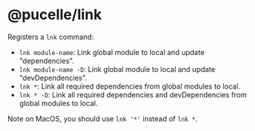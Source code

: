 # @pucelle/link


Registers a `lnk` command:

- `lnk module-name`: Link global module to local and update "dependencies".
- `lnk module-name -D`: Link global module to local and update "devDependencies".
- `lnk *`: Link all required dependencies from global modules to local.
- `lnk * -D`: Link all required dependencies and devDependencies from global modules to local.

Note on MacOS, you should use `lnk '*'` instead of `lnk *`.